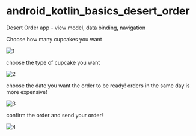 # android_kotlin_basics_desert_order
Desert Order app - view model, data binding, navigation

Choose how many cupcakes you want

![1](https://user-images.githubusercontent.com/95829236/156899060-d1e4e69a-6cb0-4dd4-9d46-dc029ac3089e.png)

choose the type of cupcake you want

![2](https://user-images.githubusercontent.com/95829236/156899061-9c45818e-85fb-4fba-a71f-f69babbd937a.png)

choose the date you want the order to be ready! orders in the same day is more expensive!

![3](https://user-images.githubusercontent.com/95829236/156899064-1145fbbd-6385-459b-b325-12e240edb794.png)

confirm the order and send your order!

![4](https://user-images.githubusercontent.com/95829236/156899066-9ee9964d-8bec-43e2-9832-6da015c50bd3.png)

